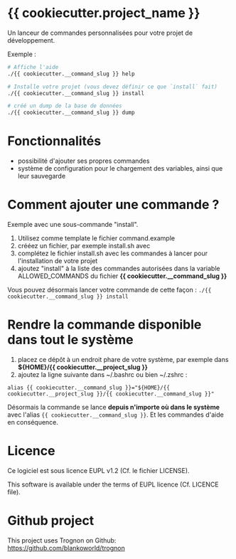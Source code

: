 # {{ cookiecutter.project_name }}

Un lanceur de commandes personnalisées pour votre projet de développement.

Exemple : 

```bash
# Affiche l'aide
./{{ cookiecutter.__command_slug }} help

# Installe votre projet (vous devez définir ce que `install` fait)
./{{ cookiecutter.__command_slug }} install

# créé un dump de la base de données
./{{ cookiecutter.__command_slug }} dump
```

# Fonctionnalités

* possibilité d'ajouter ses propres commandes
* système de configuration pour le chargement des variables, ainsi que leur sauvegarde

# Comment ajouter une commande ?

Exemple avec une sous-commande "install".

1. Utilisez comme template le fichier command.example
1. crééez un fichier, par exemple install.sh avec
1. complétez le fichier install.sh avec les commandes à lancer pour l'installation de votre projet
1. ajoutez "install" à la liste des commandes autorisées dans la variable ALLOWED\_COMMANDS du fichier **{{ cookiecutter.__command_slug }}**

Vous pouvez désormais lancer votre commande de cette façon : `./{{ cookiecutter.__command_slug }} install`

# Rendre la commande disponible dans tout le système

1. placez ce dépôt à un endroit phare de votre système, par exemple dans **${HOME}/{{ cookiecutter.__project_slug }}**
1. ajoutez la ligne suivante dans ~/.bashrc ou bien ~/.zshrc : 

```
alias {{ cookiecutter.__command_slug }}="${HOME}/{{ cookiecutter.__project_slug }}/{{ cookiecutter.__command_slug }}"
```

Désormais la commande se lance **depuis n'importe où dans le système** avec l'alias `{{ cookiecutter.__command_slug }}`. Et les commandes d'aide en conséquence.

# Licence

Ce logiciel est sous licence EUPL v1.2 (Cf. le fichier LICENSE).

This software is available under the terms of EUPL licence (Cf. LICENCE file).

# Github project

This project uses Trognon on Github: https://github.com/blankoworld/trognon
